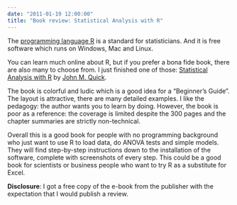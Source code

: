 ```yaml
---
date: "2011-01-19 12:00:00"
title: "Book review: Statistical Analysis with R"
---
```




The [programming language R](https://en.wikipedia.org/wiki/R_(programming_language)) is a standard for statisticians. And it is free software which runs on Windows, Mac and Linux. 

You can learn much online about R, but if you prefer a bona fide book, there are also many to choose from. I just finished one of those: [Statistical Analysis with R](https://www.amazon.com/Statistical-Analysis-John-M-Quick/dp/1849512086) by [John M. Quick](https://www.johnmquick.blogspot.com/).

The book is colorful and ludic which is a good idea for a &ldquo;Beginner&rsquo;s Guide&rdquo;. The layout is attractive, there are many detailed examples. I like the pedagogy: the author wants you to learn by doing. However, the book is poor as a reference: the coverage is limited despite the 300 pages and the chapter summaries are strictly non-technical.

Overall this is a good book for people with no programming background who just want to use R to load data, do ANOVA tests and simple models. They will find step-by-step instructions down to the installation of the software, complete with screenshots of every step. This could be a good book for scientists or business people who want to try R as a substitute for Excel. 

__Disclosure__: I got a free copy of the e-book from the publisher with the expectation that I would publish a review.

